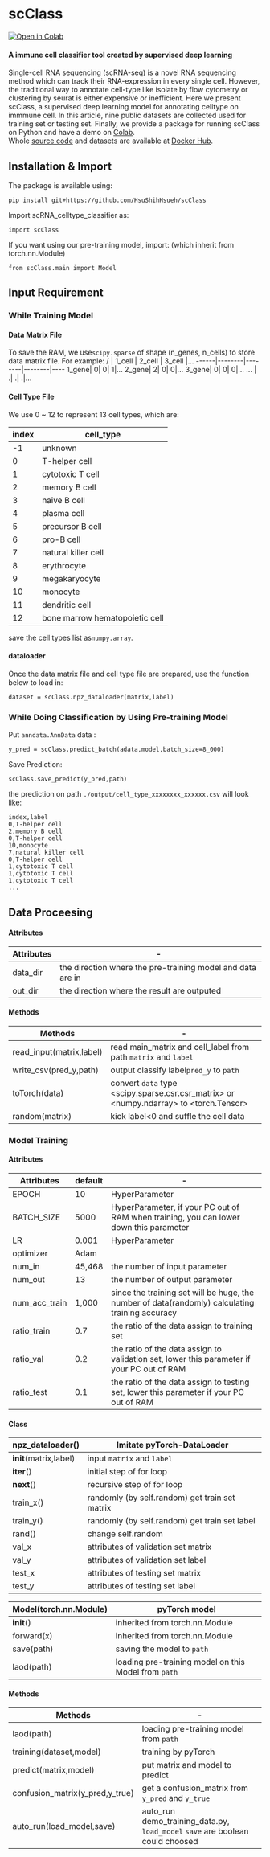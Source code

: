 # scClass

<a href="https://colab.research.google.com/github/HsuShihHsueh/scClass/blob/v2022.2.modelA/scClass_demo.ipynb">
  <img src="https://colab.research.google.com/assets/colab-badge.svg" alt="Open in Colab" title="Open in Google Colaboratory">
 </a>

#### A immune cell classifier tool created by supervised deep learning

Single-cell RNA sequencing (scRNA-seq) is a novel RNA sequencing
method which can track their RNA-expression in every single cell. However, the
traditional way to annotate cell-type like isolate by flow cytometry or clustering by seurat
is either expensive or inefficient. Here we present scClass, a supervised deep learning
model for annotating celltype on immmune cell. In this article, nine public datasets are
collected used for training set or testing set. Finally, we provide a package for running
scClass on Python and have a demo on [Colab](https://colab.research.google.com/github/majaja068/scRNA-CellType-classifier/blob/main/scClass_demo.ipynb).<br>
Whole [source code](https://github.com/HsuShihHsueh/scClass/tree/v2022.3.all) and datasets are available at [Docker Hub](https://hub.docker.com/r/hsushihhsueh/scclass).



## Installation & Import

The package is available using:
```
pip install git+https://github.com/HsuShihHsueh/scClass
```

Import scRNA_celltype_classifier as:
```
import scClass
```

If you want using our pre-training model, import: (which inherit from torch.nn.Module)
```
from scClass.main import Model
```

## Input Requirement

### While Training Model
#### Data Matrix File
To save the RAM, we use```scipy.sparse``` of shape (n_genes, n_cells) to store data matrix file. For example:
   /  | 1_cell | 2_cell | 3_cell |...
------|--------|--------|--------|----
1_gene|       0|       0|       1|...
2_gene|       2|       0|       0|...
3_gene|       0|       0|       0|...
...   |       .|       .|       .|...

#### Cell Type File
We use 0 ~ 12 to represent 13 cell types, which are:

index |cell_type
------|-------------------------------
-1	  |unknown
0	  |T-helper cell
1	  |cytotoxic T cell
2	  |memory B cell
3	  |naive B cell
4	  |plasma cell
5	  |precursor B cell
6	  |pro-B cell
7	  |natural killer cell
8	  |erythrocyte
9	  |megakaryocyte
10	  |monocyte
11	  |dendritic cell
12	  |bone marrow hematopoietic cell 

save the cell types list as```numpy.array```.
#### dataloader
Once the data matrix file and cell type file are prepared, use the function below to load in:
```
dataset = scClass.npz_dataloader(matrix,label)
```

### While Doing Classification by Using Pre-training Model
Put ```anndata.AnnData``` data :
```
y_pred = scClass.predict_batch(adata,model,batch_size=8_000)
```
Save Prediction:
```
scClass.save_predict(y_pred,path)
```
the prediction on path ```./output/cell_type_xxxxxxxx_xxxxxx.csv``` will look like:

```
index,label
0,T-helper cell
2,memory B cell
0,T-helper cell
10,monocyte
7,natural killer cell
0,T-helper cell
1,cytotoxic T cell
1,cytotoxic T cell
1,cytotoxic T cell
...
```

## Data Proceesing

#### Attributes
Attributes  |   -
----------  | ----  
data_dir    |the direction where the pre-training model and data are in
out_dir     |the direction where the result are outputed

#### Methods
Methods     |   -
----------  | ----  
read_input(matrix,label)  |read main_matrix and cell_label from path ```matrix``` and  ```label```
write_csv(pred_y,path)    |output classify label```pred_y``` to ```path```
toTorch(data)             |convert ```data``` type <scipy.sparse.csr.csr_matrix> or <numpy.ndarray> to  <torch.Tensor> 
random(matrix)            |kick label<0 and suffle the cell data


### Model Training

#### Attributes

Attributes    | default | -
----------    |----     |--- 
EPOCH         |10       |HyperParameter 
BATCH_SIZE    |5000     |HyperParameter, if your PC out of RAM when training, you can lower down this parameter
LR            |0.001    |HyperParameter 
optimizer     |Adam     |
num_in        |45,468   |the number of input  parameter
num_out       |13       |the number of output parameter
num_acc_train |1,000    |since the training set will be huge, the number of data(randomly) calculating training accuracy
ratio_train   |0.7      |the ratio of the data assign to training set 
ratio_val     |0.2      |the ratio of the data assign to validation set, lower this parameter if your PC out of RAM
ratio_test    |0.1      |the ratio of the data assign to testing set, lower this parameter if your PC out of RAM

#### Class

npz_dataloader()      |Imitate pyTorch-DataLoader
----------            | ----  
__init__(matrix,label)|input ```matrix``` and ```label```
__iter__()            |initial step of for loop
__next__()            |recursive step of for loop
train_x()             |randomly (by self.random) get  train set matrix 
train_y()             |randomly (by self.random) get train set label
rand()                |change self.random
val_x                 |attributes of validation set matrix
val_y                 |attributes of validation set label
test_x                |attributes of testing set matrix
test_y                |attributes of testing set label


Model(torch.nn.Module)|pyTorch model
----------            | ----  
__init__()            |inherited from torch.nn.Module
forward(x)            |inherited from torch.nn.Module
save(path)            |saving the model to ```path```
laod(path)            |loading pre-training model on this Model from ```path```

#### Methods

Methods     |   -
----------  | ----  
laod(path)                      |loading pre-training model from ```path```
training(dataset,model)         |training by pyTorch
predict(matrix,model)           |put matrix and model to predict
confusion_matrix(y_pred,y_true) |get a confusion_matrix from ```y_pred``` and ```y_true```
auto_run(load_model,save)       |auto_run demo_training_data.py, ```load_model``` ```save``` are boolean could choosed




